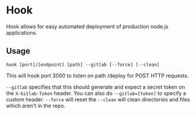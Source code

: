 # Hook

Hook allows for easy automated deployment of production node.js applications.

## Usage

`hook [port]/[endpoint] [path] --gitlab [--force] [--clean]`

This will hook port 3000 to listen on path /deploy for POST HTTP requests.

`--gitlab` specifies that this should generate and expect a secret token on the `X-Gitlab-Token` header. You can also do `--gitlab=[token]` to specify a custom header.
`--force` will reset the
`--clean` will clean directories and files which aren't in the repo.